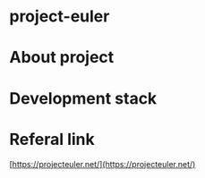 # project-euler

# About project

# Development stack

# Referal link
[https://projecteuler.net/](https://projecteuler.net/)
